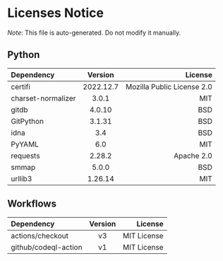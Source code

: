 # Licenses Notice
*Note*: This file is auto-generated. Do not modify it manually.
## Python
| Dependency | Version | License |
|:-----------|:-------:|--------:|
|certifi|2022.12.7|Mozilla Public License 2.0|
|charset-normalizer|3.0.1|MIT|
|gitdb|4.0.10|BSD|
|GitPython|3.1.31|BSD|
|idna|3.4|BSD|
|PyYAML|6.0|MIT|
|requests|2.28.2|Apache 2.0|
|smmap|5.0.0|BSD|
|urllib3|1.26.14|MIT|
## Workflows
| Dependency | Version | License |
|:-----------|:-------:|--------:|
|actions/checkout|v3|MIT License|
|github/codeql-action|v1|MIT License|
